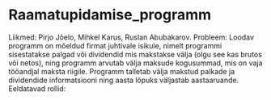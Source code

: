 # Raamatupidamise_programm
Liikmed: Pirjo Jõelo, Mihkel Karus, Ruslan Abubakarov.
Probleem: Loodav programm on mõeldud firmat juhtivale isikule, nimelt programmi sisestatakse palgad või dividendid mis makstakse välja (olgu see kas brutos või netos), ning programm arvutab välja maksude kogusummad, mis on vaja tööandjal maksta riigile. Programm talletab välja makstud palkade ja dividendide informatsiooni ning aasta lõpuks väljastab aastaaruande.
Eeldatavad rollid:

